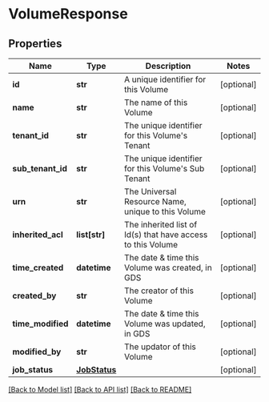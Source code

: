 # VolumeResponse

## Properties
Name | Type | Description | Notes
------------ | ------------- | ------------- | -------------
**id** | **str** | A unique identifier for this Volume | [optional] 
**name** | **str** | The name of this Volume | [optional] 
**tenant_id** | **str** | The unique identifier for this Volume&#39;s Tenant | [optional] 
**sub_tenant_id** | **str** | The unique identifier for this Volume&#39;s Sub Tenant | [optional] 
**urn** | **str** | The Universal Resource Name, unique to this Volume | [optional] 
**inherited_acl** | **list[str]** | The inherited list of Id(s) that have access to this Volume | [optional] 
**time_created** | **datetime** | The date &amp; time this Volume was created, in GDS | [optional] 
**created_by** | **str** | The creator of this Volume | [optional] 
**time_modified** | **datetime** | The date &amp; time this Volume was updated, in GDS | [optional] 
**modified_by** | **str** | The updator of this Volume | [optional] 
**job_status** | [**JobStatus**](JobStatus.md) |  | [optional] 

[[Back to Model list]](../README.md#documentation-for-models) [[Back to API list]](../README.md#documentation-for-api-endpoints) [[Back to README]](../README.md)


